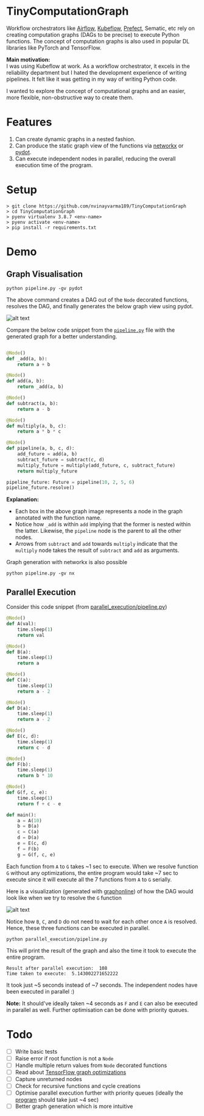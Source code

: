 # TinyComputationGraph
Workflow orchestrators like [Airflow](https://airflow.apache.org/), [Kubeflow](https://www.kubeflow.org/), [Prefect](https://www.prefect.io/), Sematic, etc rely on creating computation graphs (DAGs to be precise) to execute Python functions. The concept of computation graphs is also used in popular DL libraries like PyTorch and TensorFlow.


**Main motivation:**  
I was using Kubeflow at work. As a workflow orchestrator, it excels in the reliability department but I hated the development experience of writing pipelines. It felt like it was getting in my way of writing Python code.

I wanted to explore the concept of computational graphs and an easier, more flexible, non-obstructive way to create them.

# Features
1. Can create dynamic graphs in a nested fashion.
2. Can produce the static graph view of the functions via [networkx](https://networkx.org/documentation/stable/tutorial.html) or [pydot](https://github.com/pydot/pydot).
3. Can execute independent nodes in parallel, reducing the overall execution time of the program.

# Setup

```
> git clone https://github.com/nvinayvarma189/TinyComputationGraph
> cd TinyComputationGraph
> pyenv virtualenv 3.8.7 <env-name>
> pyenv activate <env-name>
> pip install -r requirements.txt
```

# Demo
## Graph Visualisation

```
python pipeline.py -gv pydot
```
The above command creates a DAG out of the `Node` decorated functions, resolves the DAG, and finally generates the below graph view using pydot.

![alt text](images/pydot_graph.png "Static Graph View")

Compare the below code snippet from the [`pipeline.py`](pipeline.py) file with the generated graph for a better understanding.

```python

@Node()
def _add(a, b):
    return a + b

@Node()
def add(a, b):
    return _add(a, b)

@Node()
def subtract(a, b):
    return a - b

@Node()
def multiply(a, b, c):
    return a * b * c

@Node()
def pipeline(a, b, c, d):
    add_future = add(a, b)
    subtract_future = subtract(c, d)
    multiply_future = multiply(add_future, c, subtract_future)
    return multiply_future

pipeline_future: Future = pipeline(10, 2, 5, 6)
pipeline_future.resolve()
```
**Explanation:**  
- Each box in the above graph image represents a node in the graph annotated with the function name. 
- Notice how `_add` is within `add` implying that the former is nested within the latter. Likewise, the `pipeline` node is the parent to all the other nodes. 
- Arrows from `subtract` and `add` towards `multiply` indicate that the `multiply` node takes the result of `subtract` and `add` as arguments.

Graph generation with networkx is also possible
```
python pipeline.py -gv nx
```

## Parallel Execution

Consider this code snippet (from [parallel_execution/pipeline.py](parallel_execution/pipeline.py))
```python
@Node()
def A(val):
    time.sleep(1)
    return val

@Node()
def B(a):
    time.sleep(1)
    return a

@Node()
def C(a):
    time.sleep(1)
    return a - 2

@Node()
def D(a):
    time.sleep(1)
    return a - 2

@Node()
def E(c, d):
    time.sleep(1)
    return c - d

@Node()
def F(b):
    time.sleep(1)
    return b * 10

@Node()
def G(f, c, e):
    time.sleep(1)
    return f + c - e

def main():
    a = A(10)
    b = B(a)
    c = C(a)
    d = D(a)
    e = E(c, d)
    f = F(b)
    g = G(f, c, e)
```
Each function from `A` to `G` takes ~1 sec to execute. When we resolve function `G` without any optimizations, the entire program would take ~7 sec to execute since it will execute all the 7 functions from `A` to `G` serially.

Here is a visualization (generated with [graphonline](https://graphonline.ru/en/)) of how the DAG would look like when we try to resolve the `G` function

![alt text](images/parallel_execution_demo.png "Static Graph View")

Notice how `B`, `C`, and `D` do not need to wait for each other once `A` is resolved. Hence, these three functions can be executed in parallel.

```
python parallel_execution/pipeline.py
```
This will print the result of the graph and also the time it took to execute the entire program. 
```
Result after parallel execution:  108
Time taken to execute:  5.143002271652222
```
It took just ~5 seconds instead of ~7 seconds. The independent nodes have been executed in parallel :)

**Note:** It should've ideally taken ~4 seconds as `F` and `E` can also be executed in parallel as well. Further optimisation can be done with priority queues.

# Todo

- [ ] Write basic tests
- [ ] Raise error if root function is not a `Node`
- [ ] Handle multiple return values from `Node` decorated functions
- [ ] Read about [TensorFlow graph optimizations](https://jonathan-hui.medium.com/tensorflow-eager-execution-v-s-graph-tf-function-6edaa870b1f1)
- [ ] Capture unreturned nodes
- [ ] Check for recursive functions and cycle creations
- [ ] Optimise parallel execution further with priority queues (ideally the [program](parallel_execution/pipeline.py) should take just ~4 sec)
- [ ] Better graph generation which is more intuitive
